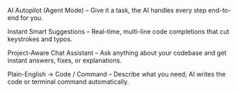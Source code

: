 AI Autopilot (Agent Mode) – Give it a task, the AI handles every step end-to-end for you.

Instant Smart Suggestions – Real-time, multi-line code completions that cut keystrokes and typos.

Project-Aware Chat Assistant – Ask anything about your codebase and get instant answers, fixes, or explanations.

Plain-English → Code / Command – Describe what you need; AI writes the code or terminal command automatically.
